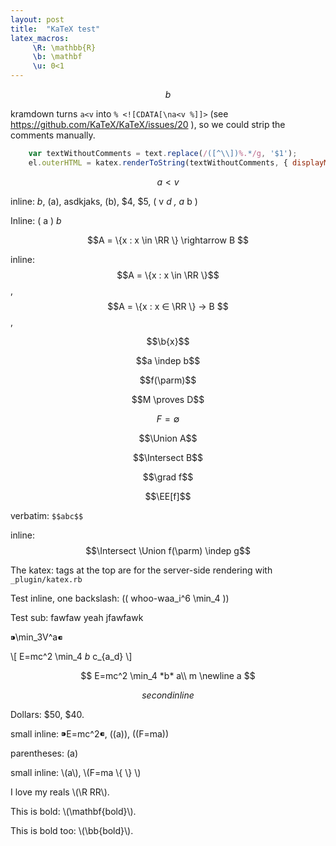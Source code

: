```yaml
---
layout: post
title:  "KaTeX test"
latex_macros:
     \R: \mathbb{R}
     \b: \mathbf
     \u: 0<1
---
```


$$b$$

kramdown turns `a<v` into `% <![CDATA[\na<v %]]>` (see https://github.com/KaTeX/KaTeX/issues/20 ), so we could strip the comments manually.

```javascript
    var textWithoutComments = text.replace(/([^\\])%.*/g, '$1');
    el.outerHTML = katex.renderToString(textWithoutComments, { displayMode: false, macros: macros_dict });
```

$$a<v$$

inline: $b$, \(a\), asdkjaks, \(b\), $4, $5, \( v _d , a_ b \)

Inline: \( a \)  $b$

$$A = \{x : x \in \RR \} \rightarrow B $$

inline:
$$A = \{x : x \in \RR \}$$, $$A = \{x : x ∈ \RR \} → B $$,

$$\b{x}$$

$$a \indep b$$

$$f(\parm)$$

$$M \proves D$$

$$F = \emptyset $$

$$\Union A$$

$$\Intersect B$$

$$\grad f$$

$$\EE[f]$$

verbatim: `$$abc$$`

inline: $$\Intersect \Union f(\parm) \indep g$$

The katex: tags at the top are for the server-side rendering with `_plugin/katex.rb`

<!-- lalala -->

Test inline, one backslash: (( whoo-waa_i^6 \min_4 ))

Test sub: fawfaw yeah jfawfawk

⁍\min_3V^a⁌

\\[ E=mc^2 \min_4 *b* c_{a_d} \\]

$$
E=mc^2 \min_4 *b* a\\
m \newline
a
$$

$$
second inline
$$

Dollars: $50, $40.

small inline: ⁍E=mc^2⁌, ((a)), ((F=ma))

parentheses: (a)

small inline: \\(a\\), \\(F=ma \\{ \\} \\)

I love my reals \\(\R RR\\).

This is bold: \\(\mathbf{bold}\\).

This is bold too: \\(\bb{bold}\\).
